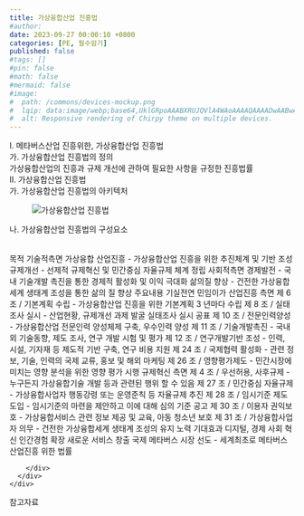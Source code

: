 ```yaml
---
title: 가상융합산업 진흥법
#author: 
date: 2023-09-27 00:00:10 +0800
categories: [PE, 필수암기]
published: false
#tags: []
#pin: false
#math: false
#mermaid: false
#image:
#  path: /commons/devices-mockup.png
#  lqip: data:image/webp;base64,UklGRpoAAABXRUJQVlA4WAoAAAAQAAAADwAABwAAQUxQSDIAAAARL0AmbZurmr57yyIiqE8oiG0bejIYEQTgqiDA9vqnsUSI6H+oAERp2HZ65qP/VIAWAFZQOCBCAAAA8AEAnQEqEAAIAAVAfCWkAALp8sF8rgRgAP7o9FDvMCkMde9PK7euH5M1m6VWoDXf2FkP3BqV0ZYbO6NA/VFIAAAA
#  alt: Responsive rendering of Chirpy theme on multiple devices.
---
```


<div class="post-wrap">
  <div class="para">
    <div class="para-title">
      I. 메타버스산업 진흥위한, 가상융합산업 진흥법
    </div>
    <div class="para-cntnt">
      <div class="para">
        <div class="para-title">
          가. 가상융합산업 진흥법의 정의
        </div>
        <div class="para-cntnt">
            가상융합산업의 진흥과 규제 개선에 관하여 필요한 사항을 규정한 진흥법률
        </div>
      </div>
    </div>
  </div>
  
  <div class="para">
    <div class="para-title">
      II. 가상융합산업 진흥법
    </div>
    <div class="para-cntnt">
      <div class="para">
        <div class="para-title">
          가. 가상융합산업 진흥법의 아키텍처
        </div>
        <div class="para-cntnt">
          <figure class="post-figure">
            <img src="/assets/img/posts/가상융합산업-진흥법.png" alt="가상융합산업 진흥법">
<!--            <figcaption>Source: Unveiling the Metaverse: Exploring Emerging Trends, Multifaceted Perspectives, and Future Challenges</figcaption>-->
          </figure>
        </div>
      </div>
      <div class="para">
        <div class="para-title">
          나. 가상융합산업 진흥법의 구성요소
        </div>
        <div class="para-cntnt">
          <table class="post-table">
          </table>
          목적
  기술적측면
    가상융합 산업진흥 - 가상융합산업 진흥을 위한 추진체계 및 기반 조성
    규제개선 - 선제적 규제혁신 및 민간중심 자율규제 체계 정립
  사회적측면
    경제발전 - 국내 기술개발 촉진을 통한 경제적 활성화 및 이익 극대화
    삶의질 향상 - 건전한 가상융합세계 생태계 조성을 통한 삶의 질 향상
주요내용 기실전연 민임이가
  산업진흥 측면
    제 6 조 / 기본계획 수립 - 가상융합산업 진흥을 위한 기본계획 3 년마다 수립
    제 8 조 / 실태조사 실시 - 산업현황, 규제개선 과제 발굴 실태조사 실시 공표
    제 10 조 / 전문인력양성 - 가상융합산업 전문인력 양성체제 구축, 우수인력 양성
    제 11 조 / 기술개발촉진 - 국내외 기술동향, 제도 조사, 연구 개발 시험 및 평가
    제 12 조 / 연구개발기반 조성 - 인력, 시설, 기자재 등 제도적 기반 구축, 연구 비용 지원
    제 24 조 / 국제협력 활성화 - 관련 정보, 기술, 인력의 국제 교류, 홍보 및 해외 마케팅
    제 26 조 / 영향평가제도 - 민간시장에 미치는 영향 분석을 위한 영향 평가 시행
  규제혁신 측면
    제 4 조 / 우선허용, 사후규제 - 누구든지 가상융합기술 개발 등과 관련된 행위 할 수 있음
    제 27 조 / 민간중심 자율규제 - 가상융합사업자 행동강령 또는 운영준칙 등 자율규제 추진
    제 28 조 / 임시기준 제도 도입 - 임시기준의 마련을 제안하고 이에 대해 심의 기준 공고
    제 30 조 / 이용자 권익보호 - 가상융합서비스 관련 정보 제공 및 교육, 아동 청소년 보호
    제 31 조 / 가상융합사업자 의무 - 건전한 가상융합세계 생태계 조성의 유지 노력
기대효과
  디지털, 경제 사회 혁신
  인간경험 확장 새로운 서비스 창출
  국제 메타버스 시장 선도
- 세계최초로 메타버스 산업진흥 위한 법률

        </div>
      </div>
    </div>
  </div>

  <div class="refr-wrap">
    <div class="refr-title">
        참고자료
    </div>
    <ol class="refr-list">
    <!--    <li>(나현식, 최대선) <a target="_blank" href="https://scienceon.kisti.re.kr/commons/util/originalView.do?cn=JAKO202225948430499&oCn=JAKO202225948430499&dbt=JAKO&journal=NJOU00291864">메타버스 보안 위협 요소 및 대응 방안 검토</a></li>-->
    <!--    <li>(M. Uddin, S. Manickam, H. Ullah, M. Obaidat and A. Dandoush) <a target="_blank" href="https://ieeexplore.ieee.org/abstract/document/10138386">Unveiling the Metaverse: Exploring Emerging Trends, Multifaceted Perspectives, and Future Challenges</a></li>-->
    </ol>
  </div>
</div>
